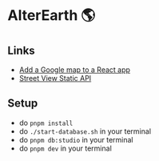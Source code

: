 # AlterEarth 🌎


## Links
  - [Add a Google map to a React app](https://developers.google.com/codelabs/maps-platform/maps-platform-101-react-js)
  - [Street View Static API](https://developers.google.com/maps/documentation/streetview/overview)

## Setup

- do `pnpm install`
- do `./start-database.sh` in your terminal
- do `pnpm db:studio` in your terminal
- do `pnpm dev` in your terminal